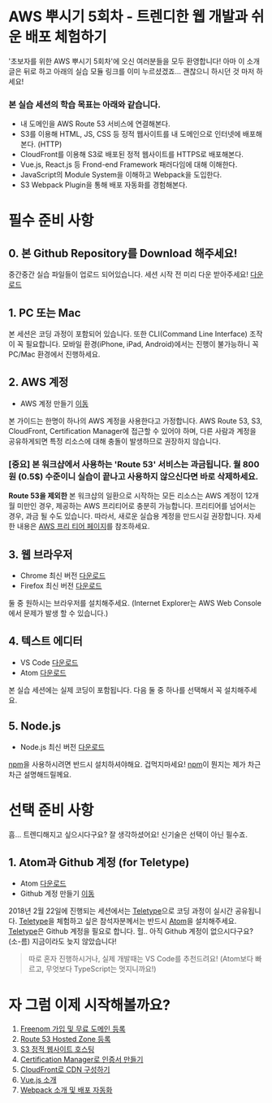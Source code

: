 # AWS 뿌시기 5회차 - 트렌디한 웹 개발과 쉬운 배포 체험하기

'초보자를 위한 AWS 뿌시기 5회차'에 오신 여러분들을 모두 환영합니다! 아마 이 소개글은 뒤로 하고 아래의 실습 모듈 링크를 이미 누르셨겠죠... 괜찮으니 하시던 것 마저 하세요!

### 본 실습 세션의 학습 목표는 아래와 같습니다.

- 내 도메인을 AWS Route 53 서비스에 연결해본다.
- S3를 이용해 HTML, JS, CSS 등 정적 웹사이트를 내 도메인으로 인터넷에 배포해본다. (HTTP)
- CloudFront를 이용해 S3로 배포된 정적 웹사이트를 HTTPS로 배포해본다.
- Vue.js, React.js 등 Frond-end Framework 패러다임에 대해 이해한다.
- JavaScript의 Module System을 이해하고 Webpack을 도입한다.
- S3 Webpack Plugin을 통해 배포 자동화를 경험해본다.

#  필수 준비 사항

## 0. 본 Github Repository를 Download 해주세요!
중간중간 실습 파일들이 업로드 되어있습니다. 세션 시작 전 미리 다운 받아주세요! [다운로드](#)

## 1. PC 또는 Mac
본 세션은 코딩 과정이 포함되어 있습니다. 또한 CLI(Command Line Interface) 조작이 꼭 필요합니다. 모바일 환경(iPhone, iPad, Android)에서는 진행이 불가능하니 꼭 PC/Mac 환경에서 진행하세요.

## 2. AWS 계정
- AWS 계정 만들기 [이동](https://aws.amazon.com/ko/)

본 가이드는 한명이 하나의 AWS 계정을 사용한다고 가정합니다. AWS Route 53, S3, CloudFront, Certification Manager에 접근할 수 있어야 하며, 다른 사람과 계정을 공유하게되면 특정 리소스에 대해 충돌이 발생하므로 권장하지 않습니다.

### [중요] 본 워크샵에서 사용하는 'Route 53' 서비스는 **과금**됩니다. 월 800원 (0.5$) 수준이니 실습이 끝나고 사용하지 않으신다면 바로 삭제하세요.

**Route 53을 제외한** 본 워크샵의 일환으로 시작하는 모든 리소스는 AWS 계정이 12개월 미만인 경우, 제공하는 AWS 프리티어로 충분히 가능합니다. 프리티어를 넘어서는 경우, 과금 될 수도 있습니다. 따라서, 새로운 실습용 계정을 만드시길 권장합니다. 자세한 내용은 [AWS 프리 티어 페이지](https://aws.amazon.com/free/)를 참조하세요.

## 3. 웹 브라우저
- Chrome 최신 버전 [다운로드](https://www.google.com/chrome/)
- Firefox 최신 버전 [다운로드](https://www.mozilla.org/ko/firefox/new/)

둘 중 원하시는 브라우저를 설치해주세요. (Internet Explorer는 AWS Web Console에서 문제가 발생 할 수 있습니다.)

## 4. 텍스트 에디터
- VS Code [다운로드](https://code.visualstudio.com/)
- Atom [다운로드](https://atom.io/)

본 실습 세션에는 실제 코딩이 포함됩니다. 다음 둘 중 하나를 선택해서 꼭 설치해주세요.

## 5. Node.js
- Node.js 최신 버전 [다운로드](https://nodejs.org/en/)

[npm](https://www.npmjs.com/)을 사용하시려면 반드시 설치하셔야해요. 겁먹지마세요! [npm](https://www.npmjs.com/)이 뭔지는 제가 차근차근 설명해드릴께요.

# 선택 준비 사항
흠... 트렌디해지고 싶으시다구요? 잘 생각하셨어요! 신기술은 선택이 아닌 필수죠.

## 1. Atom과 Github 계정 (for Teletype)
- Atom [다운로드](https://atom.io/)
- Github 계정 만들기 [이동](https://github.com)

2018년 2월 22일에 진행되는 세션에서는 [Teletype](https://teletype.atom.io/)으로 코딩 과정이 실시간 공유됩니다. [Teletype](https://teletype.atom.io/)을 체험하고 싶은 참석자분께서는 반드시 [Atom](https://atom.io/)을 설치해주세요. [Teletype](https://teletype.atom.io/)은 Github 계정을 필요로 합니다. 헐.. 아직 Github 계정이 없으시다구요? (소-름) 지금이라도 늦지 않았습니다!
> 따로 혼자 진행하시거나, 실제 개발때는 VS Code를 추천드려요! (Atom보다 빠르고, 무엇보다 TypeScript는 멋지니까요!)


# 자 그럼 이제 시작해볼까요?
1. [Freenom 가입 및 무료 도메인 등록](1_freenom)
2. [Route 53 Hosted Zone 등록](2_route53/)
3. [S3 정적 웹사이트 호스팅](3_s3/)
4. [Certification Manager로 인증서 만들기](4_certificate_manager)
5. [CloudFront로 CDN 구성하기](5_cloudfront/)
6. [Vue.js 소개](6_vue/)
7. [Webpack 소개 및 배포 자동화](7_webpack/)
